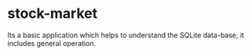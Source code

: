 # stock-market
Its a basic application which helps to understand the SQLite data-base, it includes general operation. 
